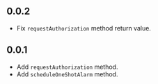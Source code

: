 ## 0.0.2
* Fix `requestAuthorization` method return value.

## 0.0.1
* Add `requestAuthorization` method.
* Add `scheduleOneShotAlarm` method.